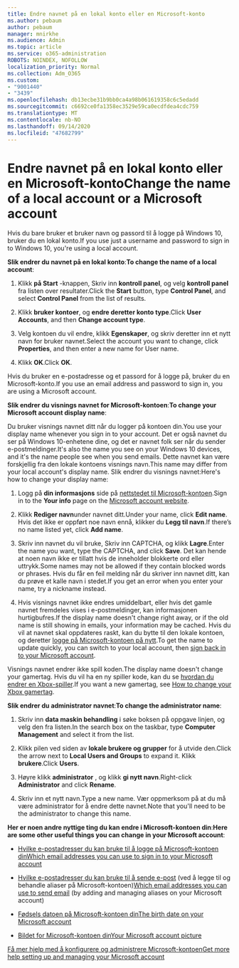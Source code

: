 ```yaml
---
title: Endre navnet på en lokal konto eller en Microsoft-konto
ms.author: pebaum
author: pebaum
manager: mnirkhe
ms.audience: Admin
ms.topic: article
ms.service: o365-administration
ROBOTS: NOINDEX, NOFOLLOW
localization_priority: Normal
ms.collection: Adm_O365
ms.custom:
- "9001440"
- "3439"
ms.openlocfilehash: db13ecbe31b9bb0ca4a98b061619358c6c5edadd
ms.sourcegitcommit: c6692ce0fa1358ec3529e59ca0ecdfdea4cdc759
ms.translationtype: MT
ms.contentlocale: nb-NO
ms.lasthandoff: 09/14/2020
ms.locfileid: "47682799"
---
```

# <a name="change-the-name-of-a-local-account-or-a-microsoft-account"></a><span data-ttu-id="b8fa5-102">Endre navnet på en lokal konto eller en Microsoft-konto</span><span class="sxs-lookup"><span data-stu-id="b8fa5-102">Change the name of a local account or a Microsoft account</span></span>

<span data-ttu-id="b8fa5-103">Hvis du bare bruker et bruker navn og passord til å logge på Windows 10, bruker du en lokal konto.</span><span class="sxs-lookup"><span data-stu-id="b8fa5-103">If you use just a username and password to sign in to Windows 10, you're using a local account.</span></span> 

<span data-ttu-id="b8fa5-104">**Slik endrer du navnet på en lokal konto**:</span><span class="sxs-lookup"><span data-stu-id="b8fa5-104">**To change the name of a local account**:</span></span>

1. <span data-ttu-id="b8fa5-105">Klikk **på Start** -knappen, Skriv inn **kontroll panel**, og velg **kontroll panel** fra listen over resultater.</span><span class="sxs-lookup"><span data-stu-id="b8fa5-105">Click the **Start** button, type **Control Panel**, and select **Control Panel** from the list of results.</span></span>

2. <span data-ttu-id="b8fa5-106">Klikk **bruker kontoer**, og **endre deretter konto type**.</span><span class="sxs-lookup"><span data-stu-id="b8fa5-106">Click **User Accounts**, and then **Change account type**.</span></span>

3. <span data-ttu-id="b8fa5-107">Velg kontoen du vil endre, klikk **Egenskaper**, og skriv deretter inn et nytt navn for bruker navnet.</span><span class="sxs-lookup"><span data-stu-id="b8fa5-107">Select the account you want to change, click **Properties**, and then enter a new name for User name.</span></span>

4. <span data-ttu-id="b8fa5-108">Klikk **OK**.</span><span class="sxs-lookup"><span data-stu-id="b8fa5-108">Click **OK**.</span></span>

<span data-ttu-id="b8fa5-109">Hvis du bruker en e-postadresse og et passord for å logge på, bruker du en Microsoft-konto.</span><span class="sxs-lookup"><span data-stu-id="b8fa5-109">If you use an email address and password to sign in, you are using a Microsoft account.</span></span>

<span data-ttu-id="b8fa5-110">**Slik endrer du visnings navnet for Microsoft-kontoen**:</span><span class="sxs-lookup"><span data-stu-id="b8fa5-110">**To change your Microsoft account display name**:</span></span>

<span data-ttu-id="b8fa5-111">Du bruker visnings navnet ditt når du logger på kontoen din.</span><span class="sxs-lookup"><span data-stu-id="b8fa5-111">You use your display name whenever you sign in to your account.</span></span> <span data-ttu-id="b8fa5-112">Det er også navnet du ser på Windows 10-enhetene dine, og det er navnet folk ser når du sender e-postmeldinger.</span><span class="sxs-lookup"><span data-stu-id="b8fa5-112">It's also the name you see on your Windows 10 devices, and it's the name people see when you send emails.</span></span> <span data-ttu-id="b8fa5-113">Dette navnet kan være forskjellig fra den lokale kontoens visnings navn.</span><span class="sxs-lookup"><span data-stu-id="b8fa5-113">This name may differ from your local account's display name.</span></span> <span data-ttu-id="b8fa5-114">Slik endrer du visnings navnet:</span><span class="sxs-lookup"><span data-stu-id="b8fa5-114">Here's how to change your display name:</span></span>

1. <span data-ttu-id="b8fa5-115">Logg på **din informasjons** side på [nettstedet til Microsoft-kontoen](https://account.microsoft.com/).</span><span class="sxs-lookup"><span data-stu-id="b8fa5-115">Sign in to the **Your info** page on the [Microsoft account website](https://account.microsoft.com/).</span></span>

2. <span data-ttu-id="b8fa5-116">Klikk **Rediger navn**under navnet ditt.</span><span class="sxs-lookup"><span data-stu-id="b8fa5-116">Under your name, click **Edit name**.</span></span> <span data-ttu-id="b8fa5-117">Hvis det ikke er oppført noe navn ennå, klikker du **Legg til navn**.</span><span class="sxs-lookup"><span data-stu-id="b8fa5-117">If there’s no name listed yet, click **Add name**.</span></span> 

3. <span data-ttu-id="b8fa5-118">Skriv inn navnet du vil bruke, Skriv inn CAPTCHA, og klikk **Lagre**.</span><span class="sxs-lookup"><span data-stu-id="b8fa5-118">Enter the name you want, type the CAPTCHA, and click **Save**.</span></span> <span data-ttu-id="b8fa5-119">Det kan hende at noen navn ikke er tillatt hvis de inneholder blokkerte ord eller uttrykk.</span><span class="sxs-lookup"><span data-stu-id="b8fa5-119">Some names may not be allowed if they contain blocked words or phrases.</span></span> <span data-ttu-id="b8fa5-120">Hvis du får en feil melding når du skriver inn navnet ditt, kan du prøve et kalle navn i stedet.</span><span class="sxs-lookup"><span data-stu-id="b8fa5-120">If you get an error when you enter your name, try a nickname instead.</span></span>

4. <span data-ttu-id="b8fa5-121">Hvis visnings navnet ikke endres umiddelbart, eller hvis det gamle navnet fremdeles vises i e-postmeldinger, kan informasjonen hurtigbufres.</span><span class="sxs-lookup"><span data-stu-id="b8fa5-121">If the display name doesn't change right away, or if the old name is still showing in emails, your information may be cached.</span></span> <span data-ttu-id="b8fa5-122">Hvis du vil at navnet skal oppdateres raskt, kan du bytte til den lokale kontoen, og deretter [logge på Microsoft-kontoen på nytt](https://account.microsoft.com/).</span><span class="sxs-lookup"><span data-stu-id="b8fa5-122">To get the name to update quickly, you can switch to your local account, then [sign back in to your Microsoft account](https://account.microsoft.com/).</span></span>

<span data-ttu-id="b8fa5-123">Visnings navnet endrer ikke spill koden.</span><span class="sxs-lookup"><span data-stu-id="b8fa5-123">The display name doesn't change your gamertag.</span></span> <span data-ttu-id="b8fa5-124">Hvis du vil ha en ny spiller kode, kan du se [hvordan du endrer en Xbox-spiller](https://support.xbox.com/id-ID/account-management/change-xbox-live-gamertag).</span><span class="sxs-lookup"><span data-stu-id="b8fa5-124">If you want a new gamertag, see [How to change your Xbox gamertag](https://support.xbox.com/id-ID/account-management/change-xbox-live-gamertag).</span></span>

<span data-ttu-id="b8fa5-125">**Slik endrer du administrator navnet**:</span><span class="sxs-lookup"><span data-stu-id="b8fa5-125">**To change the administrator name**:</span></span>

1. <span data-ttu-id="b8fa5-126">Skriv inn **data maskin behandling** i søke boksen på oppgave linjen, og velg den fra listen.</span><span class="sxs-lookup"><span data-stu-id="b8fa5-126">In the search box on the taskbar, type **Computer Management** and select it from the list.</span></span>

2. <span data-ttu-id="b8fa5-127">Klikk pilen ved siden av **lokale brukere og grupper** for å utvide den.</span><span class="sxs-lookup"><span data-stu-id="b8fa5-127">Click the arrow next to **Local Users and Groups** to expand it.</span></span> <span data-ttu-id="b8fa5-128">Klikk **brukere**.</span><span class="sxs-lookup"><span data-stu-id="b8fa5-128">Click **Users**.</span></span>

3. <span data-ttu-id="b8fa5-129">Høyre klikk **administrator** , og klikk **gi nytt navn**.</span><span class="sxs-lookup"><span data-stu-id="b8fa5-129">Right-click **Administrator** and click **Rename**.</span></span>

4. <span data-ttu-id="b8fa5-130">Skriv inn et nytt navn.</span><span class="sxs-lookup"><span data-stu-id="b8fa5-130">Type a new name.</span></span> <span data-ttu-id="b8fa5-131">Vær oppmerksom på at du må være administrator for å endre dette navnet.</span><span class="sxs-lookup"><span data-stu-id="b8fa5-131">Note that you'll need to be the administrator to change this name.</span></span>

<span data-ttu-id="b8fa5-132">**Her er noen andre nyttige ting du kan endre i Microsoft-kontoen din**:</span><span class="sxs-lookup"><span data-stu-id="b8fa5-132">**Here are some other useful things you can change in your Microsoft account**:</span></span>

- [<span data-ttu-id="b8fa5-133">Hvilke e-postadresser du kan bruke til å logge på Microsoft-kontoen din</span><span class="sxs-lookup"><span data-stu-id="b8fa5-133">Which email addresses you can use to sign in to your Microsoft account</span></span>](https://support.microsoft.com/help/4026162)

- <span data-ttu-id="b8fa5-134">[Hvilke e-postadresser du kan bruke til å sende e-post](https://support.microsoft.com/help/12407) (ved å legge til og behandle aliaser på Microsoft-kontoen)</span><span class="sxs-lookup"><span data-stu-id="b8fa5-134">[Which email addresses you can use to send email](https://support.microsoft.com/help/12407) (by adding and managing aliases on your Microsoft account)</span></span>

- [<span data-ttu-id="b8fa5-135">Fødsels datoen på Microsoft-kontoen din</span><span class="sxs-lookup"><span data-stu-id="b8fa5-135">The birth date on your Microsoft account</span></span>](https://support.microsoft.com/help/12411)

- [<span data-ttu-id="b8fa5-136">Bildet for Microsoft-kontoen din</span><span class="sxs-lookup"><span data-stu-id="b8fa5-136">Your Microsoft account picture</span></span>](https://support.microsoft.com/help/4026790)

[<span data-ttu-id="b8fa5-137">Få mer hjelp med å konfigurere og administrere Microsoft-kontoen</span><span class="sxs-lookup"><span data-stu-id="b8fa5-137">Get more help setting up and managing your Microsoft account</span></span>](https://support.microsoft.com/hub/4294457/microsoft-account-help#manage-account)